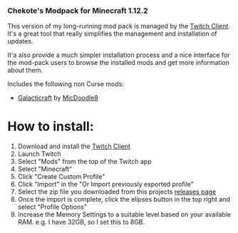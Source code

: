 ### Chekote's Modpack for Minecraft 1.12.2

This version of my long-running mod pack is managed by the [Twitch Client](https://app.twitch.tv/download). It's a great tool that really simplifies the management and installation of updates.

It'a also provide a much simpler installation process and a nice interface for the mod-pack users to browse the installed mods and get more information about them.

Includes the following non Curse mods:

* [Galacticraft](https://micdoodle8.com/mods/galacticraft) by [MicDoodle8](https://www.patreon.com/micdoodle8)

# How to install:

1. Download and install the [Twitch Client](https://app.twitch.tv/download)
2. Launch Twitch
3. Select "Mods" from the top of the Twitch app
4. Select "Minecraft"
5. Click "Create Custom Profile"
6. Click "Import" in the "Or Import previously exported profile"
7. Select the zip file you downloaded from this projects [releases page](https://github.com/Chekote/minecraft-modpack-1.12.2/releases)
8. Once the import is complete, click the elipses button in the top right and select "Profile Options"
9. Increase the Memory Settings to a suitable level based on your available RAM. e.g. I have 32GB, so I set this to 8GB.
